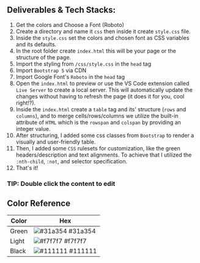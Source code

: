 ## Deliverables & Tech Stacks:

1. Get the colors and Choose a Font (Roboto)
2. Create a directory and name it `css` then inside it create `style.css` file.
3. Inside the `style.css` set the colors and chosen font as CSS variables and its defaults.
4. In the root folder create `index.html` this will be your page or the structure of the page.
5. Import the styling from `/css/style.css` in the `head` tag
6. Import `Bootstrap 5` via CDN
7. Import Google Font's `Roboto` in the `head` tag
8. Open the `index.html` to preview or use the VS Code extension called `Live Server` to create a local server. This will automatically update the changes without having to refresh the page (it does it for you, cool right!?).
9. Inside the `index.html` create a `table` tag and its' structure (`rows` and `columns`), and to merge cells/rows/columns we utilize the built-in attribute of `HTML` which is the `rowspan` and `colspan` by providing an integer value.
10. After structuring, I added some css classes from `Bootstrap` to render a visually and user-friendly table.
11. Then, I added some `CSS` rulesets for customization, like the green headers/description and text alignments. To achieve that I utilized the `:nth-child`, `:not`, and selector specification.
12. That's it!

### TIP: Double click the content to edit

## Color Reference

| Color | Hex                                                              |
| ----- | ---------------------------------------------------------------- |
| Green | ![#31a354](https://via.placeholder.com/10/31a354?text=+) #31a354 |
| Light | ![#f7f7f7](https://via.placeholder.com/10/f7f7f7?text=+) #f7f7f7 |
| Black | ![#111111](https://via.placeholder.com/10/111111?text=+) #111111 |
